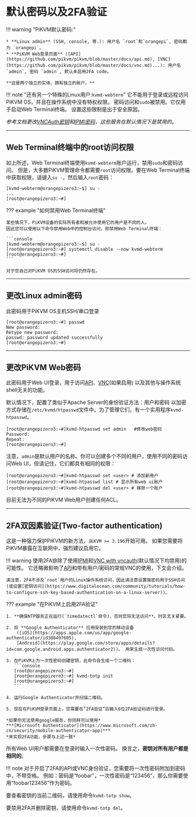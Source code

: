 # 默认密码以及2FA验证

!!! warning "PiKVM默认密码:"

    * **Linux admin** (SSH, console, 等.): 用户名 `root`和`orangepi`, 密码都为 `orangepi`。
    * **PiKVM Web登录页面** ([API](https://github.com/pikvm/pikvm/blob/master/docs/api.md), [VNC](https://github.com/pikvm/pikvm/blob/master/docs/vnc.md)...): 用户名 `admin`, 密码 `admin`, 默认未启用2FA code。

    **这是两个独立的实体，拥有独立的账户。**

!!! note "还有另一个特殊的Linux用户:`kvmd-webterm`"
    它不能用于登录或远程访问PiKVM OS，并且在操作系统中没有特权权限。
    密码访问和`sudo`被禁用。它仅用于启动Web Terminal终端。
    设置这些限制是出于安全原因。

*参考文档更改[VNCAuth密钥](https://github.com/pikvm/pikvm/blob/master/docs/vnc.md)和[IPMI密码](https://github.com/pikvm/pikvm/blob/master/docs/ipmi.md)，这些服务在默认情况下是禁用的*。

-----

## Web Terminal终端中的root访问权限

如上所述，Web Terminal终端使用`kvmd-webterm`账户运行，禁用`sudo`和密码访问。
但是，大多数PiKVM管理命令都需要`root`访问权限。要在Web Terminal终端中获取权限，请键入`su -`，然后输入`root`密码：

```console
[kvmd-webterm@orangepizero3:~$] su -
...
[root@orangepizero3:~#]
```

??? example "如何禁用Web Terminal终端"

    某些情况下，PiKVM设备的实际所有者和被允许使用它的用户是不同的人。
    因此您可以使用以下命令禁用Web中的控制台访问，即禁用Web Terminal终端：

    ```console
    [kvmd-webterm@orangepizero3:~$] su -
    [root@orangepizero3:~#] systemctl disable --now kvmd-webterm
    [root@orangepizero3:~#]
    ```

    对于您自己对PiKVM OS的SSH访问将仍然存在。

-----

## 更改Linux admin密码

此密码用于PiKVM OS主机SSH/串口登录

```console
[root@orangepizero3:~#] passwd
New password:
Retype new password:
passwd: password updated successfully
[root@orangepizero3:~#]
```

-----

## 更改PiKVM Web密码

此密码用于Web UI登录，用于访问[API](https://github.com/pikvm/pikvm/blob/master/docs/api.md)、[VNC](https://github.com/pikvm/pikvm/blob/master/docs/vnc.md)(如果启用)
以及其他与操作系统shell无关的功能。

默认情况下，配置了类似于Apache Server的身份验证方法：用户和密码
以加密方式存储在`/etc/kvmd/htpasswd`文件中。为了管理它们，有一个实用程序`kvmd-htpasswd`。

```console
[root@orangepizero3:~#]kvmd-htpasswd set admin   #修改web密码
Password:
Repeat:
[root@orangepizero3:~#]
```

注意，`admin`是默认用户的名称。你可以创建多个不同的用户，使用不同的密码访问Web UI，但请记住，它们都具有相同的权限：

```console
[root@orangepizero3:~#]kvmd-htpasswd set <user> # 添加新用户
[root@orangepizero3:~#]kvmd-htpasswd list # 显示所有web ui账户
[root@orangepizero3:~#]kvmd-htpasswd del <user> # 移除一个账户
```

目前无法为不同的PiKVM Web用户创建任何ACL。

-----

## 2FA双因素验证(Two-factor authentication)

这是一种强力保护PiKVM的新方法，从`KVM >= 3.196`开始可用。
如果您需要将PiKVM暴露在互联网中，强烈建议启用它。

!!! warning
    使用2FA排除了使用[IPMI](https://github.com/pikvm/pikvm/blob/master/docs/ipmi.md)和[VNC with vncauth](https://github.com/pikvm/pikvm/blob/master/docs/vnc.md)(默认情况下均禁用)的可能性。
    它还略微影响了[API](https://github.com/pikvm/pikvm/blob/master/docs/api.md)和带有用户/密码的常规VNC的使用，下文会介绍。

    请注意，2FA不涉及`root`用户的Linux操作系统访问，因此请注意设置强密码用于SSH访问(或设置[密钥访问](https://www.digitalocean.com/community/tutorials/how-to-configure-ssh-key-based-authentication-on-a-linux-server))。

??? example "在PiKVM上启用2FA验证"

    1. **确保NTP服务正在运行(`timedatectl`命令)，否则您将无法访问**。时区无关紧要。

    2. 将 **Google Authenticator** 应用安装到您的移动设备
        ([iOS](https://apps.apple.com/us/app/google-authenticator/id388497605),
        [Android](https://play.google.com/store/apps/details?id=com.google.android.apps.authenticator2))。 用来生成一次性访问代码。

    3. 在PiKVM上为一次性密码创建密钥，此命令会生成一个二维码：
       ```console
       [root@orangepizero3:~#]
       [root@orangepizero3:~#] kvmd-totp init
       [root@orangepizero3:~#]
       ```

    4. 运行Google Authenticator并扫描二维码。

    5. 现在在PiKVM登录页面上，您需要在“2FA验证”后输入6位2FA验证码进行登录。

    *如果你无法使用google服务，你同样可以使用*
    ***[Microsoft Authenticator](https://www.microsoft.com/zh-cn/security/mobile-authenticator-app)***
    *来实现2FA功能，步骤与上述一致*

所有Web UI用户都需要在登录时输入一次性密码。
换言之，**密钥对所有用户都是相同的**。

!!! note
    对于开启了2FA的API或VNC身份验证，您需要将一次性密码附加到密码中，不带空格。
    例如：密码是“foobar”，一次性密码是“123456”，那么你需要使用“foobar123456”作为密码。

要查看密钥的当前二维码，请使用命令`kvmd-totp show`。

要禁用2FA并删除密钥，请使用命令`kvmd-totp del`。
